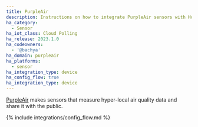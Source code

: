 ```yaml
---
title: PurpleAir
description: Instructions on how to integrate PurpleAir sensors with Home Assistant.
ha_category:
  - Sensor
ha_iot_class: Cloud Polling
ha_release: 2023.1.0
ha_codeowners:
  - '@bachya'
ha_domain: purpleair
ha_platforms:
  - sensor
ha_integration_type: device
ha_config_flow: true
ha_integration_type: device
---
```


[PurpleAir](https://www2.purpleair.com/) makes sensors that measure hyper-local air quality data and share it with the public.

{% include integrations/config_flow.md %}
